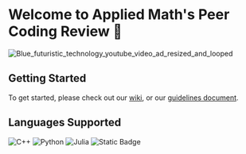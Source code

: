 # Welcome to Applied Math's Peer Coding Review 👋

<!--
** More information about the group coming soon! **
-->

<!--
** Gif **
-->
![Blue_futuristic_technology_youtube_video_ad_resized_and_looped](https://github.com/Peer-Code-Review/.github/assets/40783656/0ac6c2f4-4c91-419e-bf75-ce5b1113a6ce)





## Getting Started
To get started, please check out our [wiki](https://github.com/Peer-Code-Review/.github/wiki), or our [guidelines document](https://docs.google.com/document/d/1vvopoecmVpDh908BJeasz20YMN967EEScy7fyuvOUqA/edit?usp=sharing).

<!--
** Badges for C++ and Python **
-->
## Languages Supported
![C++](https://img.shields.io/badge/c++-%2300599C.svg?style=for-the-badge&logo=c%2B%2B&logoColor=white)
![Python](https://img.shields.io/badge/python-3670A0?style=for-the-badge&logo=python&logoColor=ffdd54)
![Julia](https://img.shields.io/badge/Julia-9558B2?style=for-the-badge&logo=julia&logoColor=white)
![Static Badge](https://img.shields.io/badge/MATLAB-R202x-blue)
